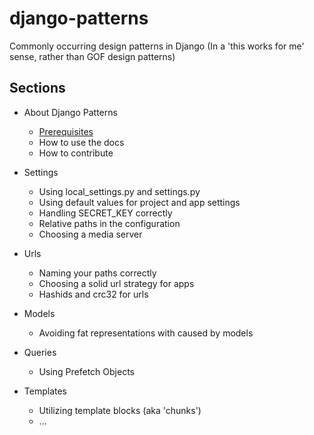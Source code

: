 # django-patterns
Commonly occurring design patterns in Django (In a 'this works for me' sense, rather than GOF design patterns)

## Sections

- About Django Patterns
    - [Prerequisites](documentation/Prerequisites/README.md)
    - How to use the docs
    - How to contribute

- Settings
    - Using local_settings.py and settings.py
    - Using default values for project and app settings
    - Handling SECRET_KEY correctly
    - Relative paths in the configuration
    - Choosing a media server

- Urls
    - Naming your paths correctly
    - Choosing a solid url strategy for apps
    - Hashids and crc32 for urls

- Models
    - Avoiding fat representations with caused by models

- Queries
    - Using Prefetch Objects

- Templates
    - Utilizing template blocks (aka 'chunks')
    - ...
